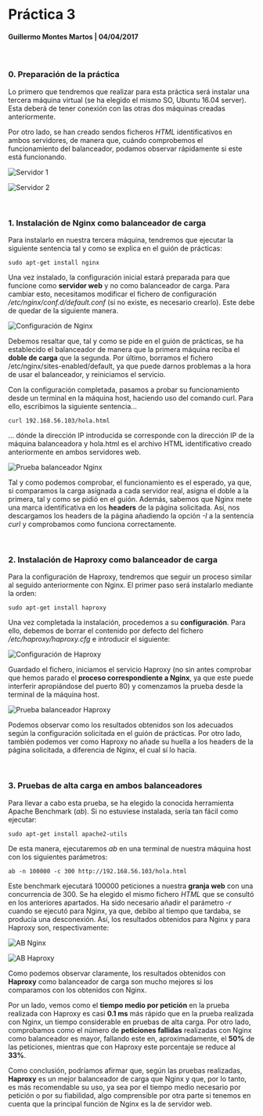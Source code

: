 # Práctica 3

#### Guillermo Montes Martos | 04/04/2017

<br>

### 0. Preparación de la práctica
Lo primero que tendremos que realizar para esta práctica será instalar una tercera máquina virtual (se ha elegido el mismo SO, Ubuntu 16.04 server). Esta deberá de tener conexión con las otras dos máquinas creadas anteriormente.

Por otro lado, se han creado sendos ficheros *HTML* identificativos en ambos servidores, de manera que, cuándo comprobemos el funcionamiento del balanceador, podamos observar rápidamente si este está funcionando.

![Servidor 1](img/server1.png "Servidor 1")

![Servidor 2](img/server2.png "Servidor 2")

<br>

###  1. Instalación de Nginx como balanceador de carga
Para instalarlo en nuestra tercera máquina, tendremos que ejecutar la siguiente sentencia tal y como se explica en el guión de prácticas:

```shell
sudo apt-get install nginx
```

Una vez instalado, la configuración inicial estará preparada para que funcione como **servidor web** y no como balanceador de carga. Para cambiar esto, necesitamos modificar el fichero de configuración */etc/nginx/conf.d/default.conf* (si no existe, es necesario crearlo). Este debe de quedar de la siguiente manera.

![Configuración de Nginx](img/config-nginx.png "Configuración de Nginx")

Debemos resaltar que, tal y como se pide en el guión de prácticas, se ha establecido el balanceador de manera que la primera máquina reciba el **doble de carga** que la segunda. Por último, borramos el fichero /etc/nginx/sites-enabled/default, ya que puede darnos problemas a la hora de usar el balanceador, y reiniciamos el servicio.

Con la configuración completada, pasamos a probar su funcionamiento desde un terminal en la máquina host, haciendo uso del comando curl. Para ello, escribimos la siguiente sentencia...

```shell
curl 192.168.56.103/hola.html
```

... dónde la dirección IP introducida se corresponde con la dirección IP de la máquina balanceadora y hola.html es el archivo HTML identificativo creado anteriormente en ambos servidores web.

![Prueba balanceador Nginx](img/prueba-nginx.png "Prueba balanceador Nginx")

Tal y como podemos comprobar, el funcionamiento es el esperado, ya que, si comparamos la carga asignada a cada servidor real, asigna el doble a la primera, tal y como se pidió en el guión. Además, sabemos que Nginx mete una marca identificativa en los **headers** de la página solicitada. Así, nos descargamos los headers de la página añadiendo la opción *-I* a la sentencia *curl* y comprobamos como funciona correctamente.

<br>

### 2. Instalación de Haproxy como balanceador de carga
Para la configuración de Haproxy, tendremos que seguir un proceso similar al seguido anteriormente con Nginx. El primer paso será instalarlo mediante la orden:

```shell
sudo apt-get install haproxy
```

Una vez completada la instalación, procedemos a su **configuración**. Para ello, debemos de borrar el contenido por defecto del fichero */etc/haproxy/haproxy.cfg* e introducir el siguiente:

![Configuración de Haproxy](img/config-haproxy.png "Configuración de Haproxy")

Guardado el fichero, iniciamos el servicio Haproxy (no sin antes comprobar que hemos parado el **proceso correspondiente a Nginx**, ya que este puede interferir apropiándose del puerto 80) y comenzamos la prueba desde la terminal de la máquina host.

![Prueba balanceador Haproxy](img/prueba-haproxy.png "Prueba balanceador Haproxy")

Podemos observar como los resultados obtenidos son los adecuados según la configuración solicitada en el guión de prácticas. Por otro lado, también podemos ver como Haproxy no añade su huella a los headers de la página solicitada, a diferencia de Nginx, el cual sí lo hacía.

<br>

### 3. Pruebas de alta carga en ambos balanceadores

Para llevar a cabo esta prueba, se ha elegido la conocida herramienta Apache Benchmark (*ab*). Si no estuviese instalada, sería tan fácil como ejecutar:

```shell
sudo apt-get install apache2-utils
```

De esta manera, ejecutaremos *ab* en una terminal de nuestra máquina host con los siguientes parámetros:

```shell
ab -n 100000 -c 300 http://192.168.56.103/hola.html
```

Este benchmark ejecutará 100000 peticiones a nuestra **granja web** con una concurrencia de 300. Se ha elegido el mismo fichero *HTML* que se consultó en los anteriores apartados. Ha sido necesario añadir el parámetro *-r* cuando se ejecutó para Nginx, ya que, debibo al tiempo que tardaba, se producía una desconexión. Así, los resultados obtenidos para Nginx y para Haproxy son, respectivamente:

![AB Nginx](img/ab-nginx.png "AB Nginx")

![AB Haproxy](img/ab-haproxy.png "AB Haproxy")

Como podemos observar claramente, los resultados obtenidos con **Haproxy** como balanceador de carga son mucho mejores si los comparamos con los obtenidos con Nginx.

Por un lado, vemos como el **tiempo medio por petición** en la prueba realizada con Haproxy es casi **0.1 ms** más rápido que en la prueba realizada con Nginx, un tiempo considerable en pruebas de alta carga. Por otro lado, comprobamos como el número de **peticiones fallidas** realizadas con Nginx como balanceador es mayor, fallando este en, aproximadamente, el **50%** de las peticiones, mientras que con Haproxy este porcentaje se reduce al **33%**.

Como conclusión, podríamos afirmar que, según las pruebas realizadas, **Haproxy** es un mejor balanceador de carga que Nginx y que, por lo tanto, es más recomendable su uso, ya sea por el tiempo medio necesario por petición o por su fiabilidad, algo comprensible por otra parte si tenemos en cuenta que la principal función de Nginx es la de servidor web.
